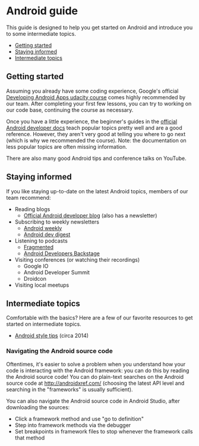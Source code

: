 # Android guide
This guide is designed to help you get started on Android and introduce you to some intermediate topics.

- [Getting started](#getting-started)
- [Staying informed](#staying-informed)
- [Intermediate topics](#intermediate-topics)

## Getting started
Assuming you already have some coding experience, Google's official [Developing Android Apps udacity course][udacity course] comes highly recommended by our team. After completing your first few lessons, you can try to working on our code base, continuing the course as necessary.

Once you have a little experience, the beginner's guides in the [official Android developer docs][devdocs] teach popular topics pretty well and are a good reference. However, they aren't very good at telling you where to go next (which is why we recommended the course). Note: the documentation on less popular topics are often missing information.

There are also many good Android tips and conference talks on YouTube.

## Staying informed
If you like staying up-to-date on the latest Android topics, members of our team recommend:
- Reading blogs
  - [Official Android developer blog](https://android-developers.googleblog.com/) (also has a newsletter)
- Subscribing to weekly newsletters
  - [Android weekly](https://androidweekly.net/)
  - [Android dev digest](https://www.androiddevdigest.com/)
- Listening to podcasts
  - [Fragmented](http://fragmentedpodcast.com/)
  - [Android Developers Backstage](https://androidbackstage.blogspot.com/)
- Visiting conferences (or watching their recordings)
  - Google IO
  - Android Developer Summit
  - Droidcon
- Visiting local meetups

## Intermediate topics
Comfortable with the basics? Here are a few of our favorite resources to get started on intermediate topics.
- [Android style tips](http://blog.danlew.net/2014/11/19/styles-on-android/) (circa 2014)

### Navigating the Android source code
Oftentimes, it's easier to solve a problem when you understand how your code is interacting with the Android framework: you can do this by reading the Android source code! You can do plain-text searches on the Android source code at http://androidxref.com/ (choosing the latest API level and searching in the "frameworks" is usually sufficient).

You can also navigate the Android source code in Android Studio, after downloading the sources:
- Click a framework method and use "go to definition"
- Step into framework methods via the debugger
- Set breakpoints in framework files to stop whenever the framework calls that method

[udacity course]: https://www.udacity.com/course/new-android-fundamentals--ud851
[devdocs]: https://developer.android.com/docs/
